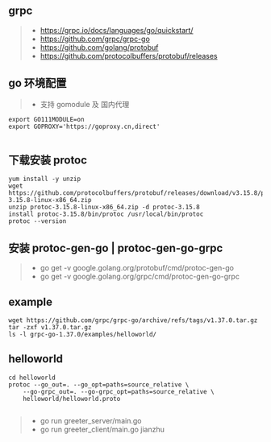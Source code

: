 ## grpc
>- https://grpc.io/docs/languages/go/quickstart/
>- https://github.com/grpc/grpc-go
>- https://github.com/golang/protobuf
>- https://github.com/protocolbuffers/protobuf/releases

## go 环境配置
>- 支持 gomodule 及 国内代理
```
export GO111MODULE=on
export GOPROXY='https://goproxy.cn,direct'


```

## 下载安装 protoc  
```
yum install -y unzip
wget https://github.com/protocolbuffers/protobuf/releases/download/v3.15.8/protoc-3.15.8-linux-x86_64.zip
unzip protoc-3.15.8-linux-x86_64.zip -d protoc-3.15.8
install protoc-3.15.8/bin/protoc /usr/local/bin/protoc
protoc --version

```

## 安装 protoc-gen-go | protoc-gen-go-grpc
>- go get -v google.golang.org/protobuf/cmd/protoc-gen-go
>- go get -v google.golang.org/grpc/cmd/protoc-gen-go-grpc

## example
```
wget https://github.com/grpc/grpc-go/archive/refs/tags/v1.37.0.tar.gz
tar -zxf v1.37.0.tar.gz
ls -l grpc-go-1.37.0/examples/helloworld/

```

## helloworld
```
cd helloworld
protoc --go_out=. --go_opt=paths=source_relative \
	--go-grpc_out=. --go-grpc_opt=paths=source_relative \
	helloworld/helloworld.proto


``` 

>- go run greeter_server/main.go
>- go run greeter_client/main.go jianzhu


